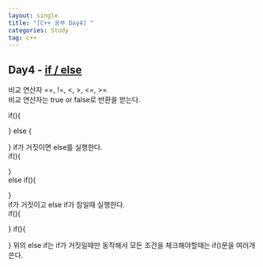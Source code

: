 ```yaml
---
layout: single
title: "[C++ 공부 Day4] "
categories: Study
tag: c++
---
```



## Day4 - <a href="#first">if / else</a>
  

<p id="first">  </p>
  
비교 연산자
==, !=, <, >, <=, >=  
비교 연산자는 true or false로 반환을 받는다. 
  
if(){

}
else
{

}
if가 거짓이면 else를 실행한다.  
if(){  
  
}  
else if(){  

}  
if가 거짓이고 else if가 참일때 실행한다.  
if(){

}
if(){

}
위의 else if는 if가 거짓일때만 동작해서 모든 조건을 체크해야할때는 if()문을 여러개 쓴다. 
